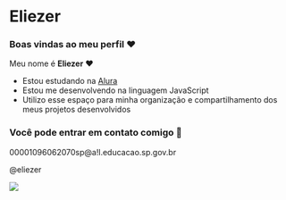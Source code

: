 # Eliezer

### Boas vindas ao meu perfil ❤

Meu nome é **Eliezer** ❤

- Estou estudando na [Alura](https://www.alura.com.br)
- Estou me desenvolvendo na linguagem JavaScript
- Utilizo esse espaço para minha organização e compartilhamento dos meus projetos desenvolvidos

### Você pode entrar em contato comigo 📢
00001096062070sp@a!l.educacao.sp.gov.br

@eliezer 

![](https://edusp-static.ip.tv/tms/edusp/tarefasp10/OotKTfF7o3Jcsq7VELaxil0aJrJ0HA.gif)
